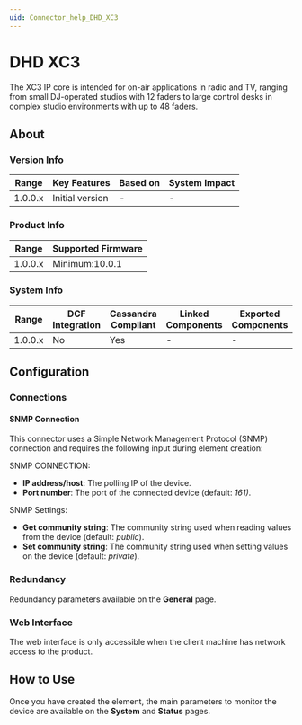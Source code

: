 ```yaml
---
uid: Connector_help_DHD_XC3
---
```


# DHD XC3

The XC3 IP core is intended for on-air applications in radio and TV, ranging from small DJ-operated studios with 12 faders to large control desks in complex studio environments with up to 48 faders.

## About

### Version Info

| **Range** | **Key Features** | **Based on** | **System Impact** |
|-----------|------------------|--------------|-------------------|
| 1.0.0.x   | Initial version  | \-           | \-                |

### Product Info

| Range     | Supported Firmware     |
|-----------|------------------------|
| 1.0.0.x   | Minimum:10.0.1         |

### System Info

| Range     | DCF Integration     | Cassandra Compliant     | Linked Components     | Exported Components     |
|-----------|---------------------|-------------------------|-----------------------|-------------------------|
| 1.0.0.x   | No                  | Yes                     | \-                    | \-                      |

## Configuration

### Connections

#### SNMP Connection

This connector uses a Simple Network Management Protocol (SNMP) connection and requires the following input during element creation:

SNMP CONNECTION:

- **IP address/host**: The polling IP of the device.
- **Port number**: The port of the connected device (default: *161)*.

SNMP Settings:

- **Get community string**: The community string used when reading values from the device (default: *public*).
- **Set community string**: The community string used when setting values on the device (default: *private*).

### Redundancy

Redundancy parameters available on the **General** page.

### Web Interface

The web interface is only accessible when the client machine has network access to the product.

## How to Use

Once you have created the element, the main parameters to monitor the device are available on the **System** and **Status** pages.
